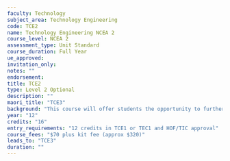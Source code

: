 ```yaml
---
faculty: Technology
subject_area: Technology Engineering
code: TCE2
name: Technology Engineering NCEA 2
course_level: NCEA 2
assessment_type: Unit Standard
course_duration: Full Year
ue_approved: 
invitation_only: 
notes: ""
endorsement: 
title: TCE2
type: Level 2 Optional
description: ""
maori_title: "TCE3"
background: "This course will offer students the opportunity to further develop their design and practical skills through the manufacture of a major engineering project based on the Competenz programme. The course will focus on improving student's practical skills through common project work the design and manufacture of a mini bike. Advanced engineering skills will be developed throughout this course."
year: "12"
credits: "16"
entry_requirements: "12 credits in TCE1 or TEC1 and HOF/TIC approval"
course_fees: "$70 plus kit fee (approx $320)"
leads_to: "TCE3"
duration: ""
---
```

